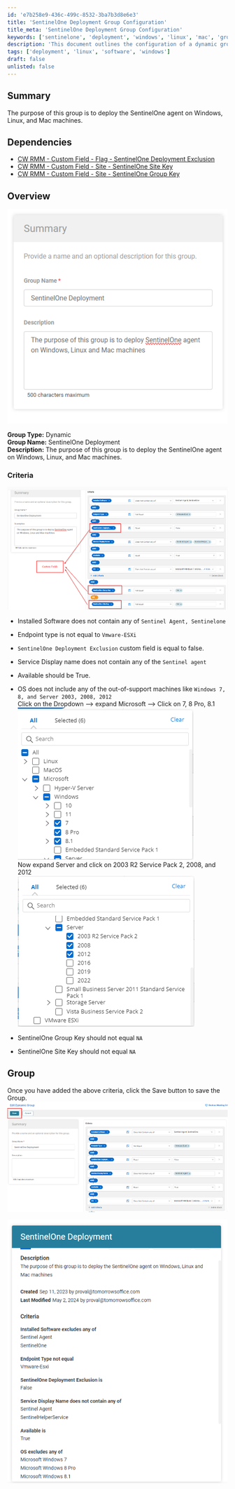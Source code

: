 ```yaml
---
id: 'e7b258e9-436c-499c-8532-3ba7b3d8e6e3'
title: 'SentinelOne Deployment Group Configuration'
title_meta: 'SentinelOne Deployment Group Configuration'
keywords: ['sentinelone', 'deployment', 'windows', 'linux', 'mac', 'group', 'criteria']
description: 'This document outlines the configuration of a dynamic group for deploying the SentinelOne agent across Windows, Linux, and Mac machines, including the necessary dependencies and criteria for group membership.'
tags: ['deployment', 'linux', 'software', 'windows']
draft: false
unlisted: false
---
```


## Summary

The purpose of this group is to deploy the SentinelOne agent on Windows, Linux, and Mac machines.

## Dependencies

- [CW RMM - Custom Field - Flag - SentinelOne Deployment Exclusion](<../custom-fields/Flag - SentinelOne Deployment Exclusion.md>)  
- [CW RMM - Custom Field - Site - SentinelOne Site Key](<../custom-fields/Company - SentinelOne Site Key.md>)  
- [CW RMM - Custom Field - Site - SentinelOne Group Key](<../custom-fields/Site - SentinelOne Group Key.md>)  

## Overview

![Image](../../../static/img/SentinelOne-Deployment/image_1.png)

**Group Type:** Dynamic  
**Group Name:** SentinelOne Deployment  
**Description:** The purpose of this group is to deploy the SentinelOne agent on Windows, Linux, and Mac machines.

### Criteria

![Image](../../../static/img/SentinelOne-Deployment/image_2.png)

- Installed Software does not contain any of `Sentinel Agent, Sentinelone`
- Endpoint type is not equal to `Vmware-ESXi`
- `SentinelOne Deployment Exclusion` custom field is equal to false.
- Service Display name does not contain any of the `Sentinel agent`
- Available should be True.
- OS does not include any of the out-of-support machines like `Windows 7, 8, and Server 2003, 2008, 2012`  
  Click on the Dropdown --> expand Microsoft --> Click on 7, 8 Pro, 8.1  
  ![Image](../../../static/img/SentinelOne-Deployment/image_3.png)  
  Now expand Server and click on 2003 R2 Service Pack 2, 2008, and 2012  
  ![Image](../../../static/img/SentinelOne-Deployment/image_4.png)  

- SentinelOne Group Key should not equal `NA`
- SentinelOne Site Key should not equal `NA`

## Group

Once you have added the above criteria, click the Save button to save the Group.  
![Image](../../../static/img/SentinelOne-Deployment/image_5.png)  

![Image](../../../static/img/SentinelOne-Deployment/image_6.png)  
